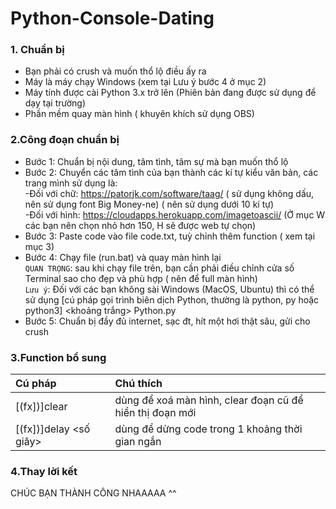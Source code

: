 # Python-Console-Dating
### 1. Chuẩn bị
* Bạn phải có crush và muốn thổ lộ điều ấy ra
* Máy là máy chạy Windows (xem tại Lưu ý bước 4 ở mục 2)
* Máy tính được cài Python 3.x trở lên (Phiên bản đang được sử dụng để dạy tại trường)
* Phần mềm quay màn hình ( khuyên khích sử dụng OBS)

### 2.Công đoạn chuẩn bị
* Bước 1: Chuẩn bị nội dung, tâm tình, tâm sự mà bạn muốn thổ lộ  
* Bước 2: Chuyển các tâm tình của bạn thành các kí tự kiểu văn bản, các trang mình sử dụng là:  
-Đối với chữ: https://patorjk.com/software/taag/ ( sử dụng không dấu, nên sử dụng font Big Money-ne) ( nên sử dụng dưới 10 kí tự)  
-Đối với hình: https://cloudapps.herokuapp.com/imagetoascii/  (Ở mục W các bạn nên chọn nhỏ hơn 150, H sẽ được web tự chọn)  
* Bước 3: Paste code vào file code.txt, tuỳ chỉnh thêm function ( xem tại mục 3)  
* Bước 4: Chạy file (run.bat) và quay màn hình lại  
``QUAN TRỌNG``: sau khi chạy file trên, bạn cần phải điều chỉnh cửa số Terminal sao cho đẹp và phù hợp ( nên để full màn hình)  
``Lưu ý``: Đối với các bạn không sài Windows (MacOS, Ubuntu) thì có thể sử dụng [cú pháp gọi trình biên dịch Python, thường là python, py hoặc python3] <khoảng trắng> Python.py  
* Bước 5: Chuẩn bị đầy đủ internet, sạc đt, hít một hơi thật sâu, gửi cho crush  

### 3.Function bổ sung
|Cú pháp|Chú thích|
|:-|:-|
|[(fx])]clear|dùng để xoá màn hình, clear đoạn cũ để hiển thị đoạn mới|
|[(fx])]delay <số giây>|dùng để dừng code trong 1 khoảng thời gian ngắn|

### 4.Thay lời kết
CHÚC BẠN THÀNH CÔNG NHAAAAA ^^
